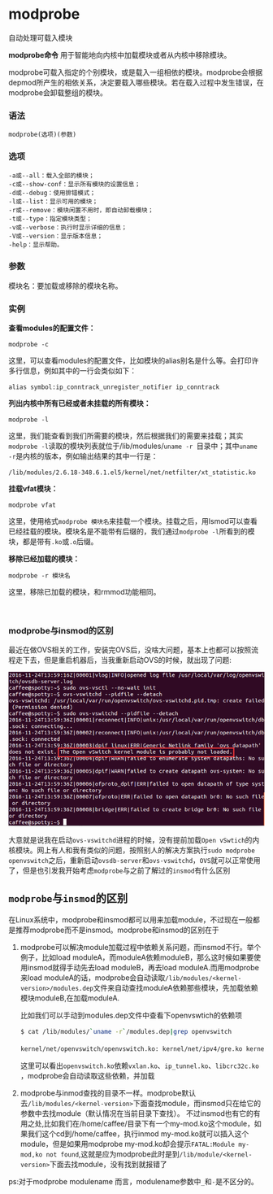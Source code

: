 # modprobe

自动处理可载入模块

**modprobe命令** 用于智能地向内核中加载模块或者从内核中移除模块。

modprobe可载入指定的个别模块，或是载入一组相依的模块。modprobe会根据depmod所产生的相依关系，决定要载入哪些模块。若在载入过程中发生错误，在modprobe会卸载整组的模块。

### 语法

```
modprobe(选项)(参数)
```

### 选项

```
-a或--all：载入全部的模块；
-c或--show-conf：显示所有模块的设置信息；
-d或--debug：使用排错模式；
-l或--list：显示可用的模块；
-r或--remove：模块闲置不用时，即自动卸载模块；
-t或--type：指定模块类型；
-v或--verbose：执行时显示详细的信息；
-V或--version：显示版本信息；
-help：显示帮助。
```

### 参数

模块名：要加载或移除的模块名称。

### 实例

**查看modules的配置文件：**

```
modprobe -c
```

这里，可以查看modules的配置文件，比如模块的alias别名是什么等。会打印许多行信息，例如其中的一行会类似如下：

```
alias symbol:ip_conntrack_unregister_notifier ip_conntrack
```

**列出内核中所有已经或者未挂载的所有模块：**

```
modprobe -l
```

这里，我们能查看到我们所需要的模块，然后根据我们的需要来挂载；其实`modprobe -l`​读取的模块列表就位于/lib/modules/`uname -r `​目录中；其中`uname -r`​是内核的版本，例如输出结果的其中一行是：

```
/lib/modules/2.6.18-348.6.1.el5/kernel/net/netfilter/xt_statistic.ko
```

**挂载vfat模块：**

```
modprobe vfat
```

这里，使用格式`modprobe 模块名`​来挂载一个模块。挂载之后，用lsmod可以查看已经挂载的模块。模块名是不能带有后缀的，我们通过`modprobe -l`​所看到的模块，都是带有`.ko`​或`.o`​后缀。

**移除已经加载的模块：**

```
modprobe -r 模块名
```

这里，移除已加载的模块，和rmmod功能相同。

‍

### <span id="20240227111147-yh7aph2" style="display: none;"></span>modprobe与insmod的区别

最近在做OVS相关的工作，安装完OVS后，没啥大问题，基本上也都可以按照流程走下去，但是重启机器后，当我重新启动OVS的时候，就出现了问题:

![openvswitch-not-loaded](assets/openvswitch-not-loaded-20240227112015-2ertpvj.png)

大意就是说我在启动`ovs-vswitchd`​进程的时候，没有提前加载`Open vSwtich`​的内核模块。网上有人和我有类似的问题，按照别人的解决方案执行`sudo modprobe openvswitch`​之后，重新启动`ovsdb-server`​和`ovs-vswitchd`​，`OVS`​就可以正常使用了，但是也引发我开始考虑`modprobe`​与之前了解过的`insmod`​有什么区别

## `modprobe`​与`insmod`​的区别

在Linux系统中，modprobe和insmod都可以用来加载module，不过现在一般都是推荐modprobe而不是insmod。modprobe和insmod的区别在于

1. modprobe可以解决module加载过程中依赖关系问题，而insmod不行。举个例子，比如load moduleA，而moduleA依赖moduleB，那么这时候如果要使用insmod就得手动先去load moduleB，再去load moduleA.而用modprobe来load moduleA的话，modprobe会自动读取`/lib/modules/<kernel-version>/modules.dep`​文件来自动查找moduleA依赖那些模块，先加载依赖模块moduleB,在加载moduleA.

    比如我们可以手动到modules.dep文件中查看下openvswtich的依赖项

    ```bash
    $ cat /lib/modules/`uname -r`/modules.dep|grep openvswitch

    kernel/net/openvswitch/openvswitch.ko: kernel/net/ipv4/gre.ko kernel/drivers/net/vxlan.ko kernel/net/ipv4/ip_tunnel.ko kernel/lib/libcrc32c.ko
    ```

    这里可以看出`openvswitch.ko`​依赖`vxlan.ko`​、`ip_tunnel.ko`​、`libcrc32c.ko`​，modprobe会自动读取这些依赖，并加载

2. modprobe与inmod查找的目录不一样。modprobe默认去`/lib/modules/<kernel-version>`​下面查找module，而insmod只在给它的参数中去找module（默认情况在当前目录下查找）。
    不过insmod也有它的有用之处,比如我们在/home/caffee/目录下有一个my-mod.ko这个module，如果我们这个cd到/home/caffee，执行inmod my-mod.ko就可以插入这个module，但是如果用modprobe my-mod.ko却会提示`FATAL:Module my-mod,ko not found`​,这就是应为modprobe此时是到`/lib/module/<kernel-version>`​下面去找module，没有找到就报错了

ps:对于modprobe modulename 而言，modulename参数中`_`​和`-`​是不区分的。

‍
